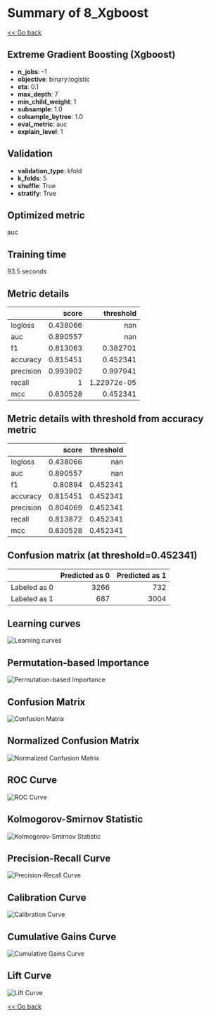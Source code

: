 # Summary of 8_Xgboost

[<< Go back](../README.md)


## Extreme Gradient Boosting (Xgboost)
- **n_jobs**: -1
- **objective**: binary:logistic
- **eta**: 0.1
- **max_depth**: 7
- **min_child_weight**: 1
- **subsample**: 1.0
- **colsample_bytree**: 1.0
- **eval_metric**: auc
- **explain_level**: 1

## Validation
 - **validation_type**: kfold
 - **k_folds**: 5
 - **shuffle**: True
 - **stratify**: True

## Optimized metric
auc

## Training time

93.5 seconds

## Metric details
|           |    score |     threshold |
|:----------|---------:|--------------:|
| logloss   | 0.438066 | nan           |
| auc       | 0.890557 | nan           |
| f1        | 0.813063 |   0.382701    |
| accuracy  | 0.815451 |   0.452341    |
| precision | 0.993902 |   0.997941    |
| recall    | 1        |   1.22972e-05 |
| mcc       | 0.630528 |   0.452341    |


## Metric details with threshold from accuracy metric
|           |    score |   threshold |
|:----------|---------:|------------:|
| logloss   | 0.438066 |  nan        |
| auc       | 0.890557 |  nan        |
| f1        | 0.80894  |    0.452341 |
| accuracy  | 0.815451 |    0.452341 |
| precision | 0.804069 |    0.452341 |
| recall    | 0.813872 |    0.452341 |
| mcc       | 0.630528 |    0.452341 |


## Confusion matrix (at threshold=0.452341)
|              |   Predicted as 0 |   Predicted as 1 |
|:-------------|-----------------:|-----------------:|
| Labeled as 0 |             3266 |              732 |
| Labeled as 1 |              687 |             3004 |

## Learning curves
![Learning curves](learning_curves.png)

## Permutation-based Importance
![Permutation-based Importance](permutation_importance.png)
## Confusion Matrix

![Confusion Matrix](confusion_matrix.png)


## Normalized Confusion Matrix

![Normalized Confusion Matrix](confusion_matrix_normalized.png)


## ROC Curve

![ROC Curve](roc_curve.png)


## Kolmogorov-Smirnov Statistic

![Kolmogorov-Smirnov Statistic](ks_statistic.png)


## Precision-Recall Curve

![Precision-Recall Curve](precision_recall_curve.png)


## Calibration Curve

![Calibration Curve](calibration_curve_curve.png)


## Cumulative Gains Curve

![Cumulative Gains Curve](cumulative_gains_curve.png)


## Lift Curve

![Lift Curve](lift_curve.png)



[<< Go back](../README.md)
